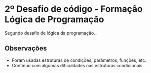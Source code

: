 # 2º Desafio de código - Formação Lógica de Programação
Segundo desafio de lógica da programação.
.
## Observações
- Foram usadas estruturas de condições, parâmetros, funções, etc.
- Continuo com algumas dificuldades nas estruturas condicionais.

